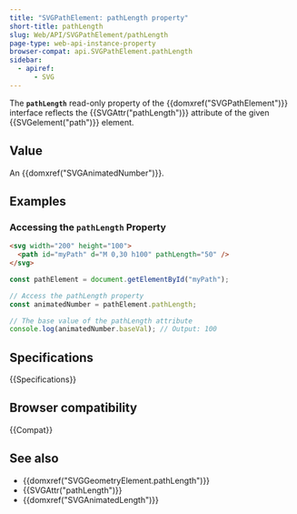 ```yaml
---
title: "SVGPathElement: pathLength property"
short-title: pathLength
slug: Web/API/SVGPathElement/pathLength
page-type: web-api-instance-property
browser-compat: api.SVGPathElement.pathLength
sidebar:
  - apiref:
      - SVG
---
```


The **`pathLength`** read-only property of the {{domxref("SVGPathElement")}} interface reflects the {{SVGAttr("pathLength")}} attribute of the given {{SVGelement("path")}} element.

## Value

An {{domxref("SVGAnimatedNumber")}}.

## Examples

### Accessing the `pathLength` Property

```html
<svg width="200" height="100">
  <path id="myPath" d="M 0,30 h100" pathLength="50" />
</svg>
```

```js
const pathElement = document.getElementById("myPath");

// Access the pathLength property
const animatedNumber = pathElement.pathLength;

// The base value of the pathLength attribute
console.log(animatedNumber.baseVal); // Output: 100
```

## Specifications

{{Specifications}}

## Browser compatibility

{{Compat}}

## See also

- {{domxref("SVGGeometryElement.pathLength")}}
- {{SVGAttr("pathLength")}}
- {{domxref("SVGAnimatedLength")}}
